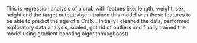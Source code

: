 This is regression analysis of a crab with featues like: length, weight, sex, height and the target output: Age. i trained this model with these features to be able to predict the age of a Crab... Initially i cleaned the data, performed exploratory data analysis, scaled,  got rid of outliers and finally trained the model using gradient boosting algorithm(xgboost)